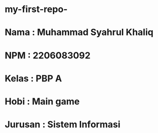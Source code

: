 # my-first-repo-
# Nama    : Muhammad Syahrul Khaliq 
# NPM     : 2206083092 
# Kelas   : PBP A  
# Hobi    : Main game 
# Jurusan : Sistem Informasi 